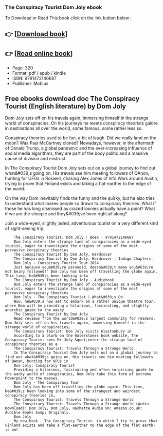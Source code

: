 ### The Conspiracy Tourist Dom Joly ebook

To Download or Read This book click on the link button below :

## 👉  [**[Download book](http://get-pdfs.com/download.php?group=book&from=github.com&id=690585&lnk=1061 "Download book")**]

## 👉  [**[Read online book](http://get-pdfs.com/download.php?group=book&from=github.com&id=690585&lnk=1061 "Read online book")**]


* Page: 320
* Format: pdf / epub / kindle
* ISBN: 9781472146687
* Publisher: Mobius



## Free ebooks download doc The Conspiracy Tourist (English literature) by Dom Joly 



Dom Joly sets off on his travels again, immersing himself in the strange world of conspiracies. On his journeys he meets conspiracy theorists galore in destinations all over the world, some famous, some rather less so.
 
 Conspiracy theories used to be fun, a bit of laugh. Did we really land on the moon? Was Paul McCartney cloned? Nowadays, however, in the aftermath of Donald Trump, a global pandemic and the ever-increasing influence of social media algorithms, they are part of the body politic and a massive cause of division and mistrust.
 
 In The Conspiracy Tourist Dom Joly sets out on a global journey to find out what&amp;#039;s going on. His travels see him meeting followers of QAnon, hunting for UFOs in Roswell, chasing Alex Jones of Info Wars around Austin, trying to prove that Finland exists and taking a flat-earther to the edge of the world.
 
 On the way Dom inevitably finds the funny and the quirky, but he also tries to understand what makes people so drawn to conspiracy theories. What if those he has long dismissed as crazed loonies actually have a point? What if we are the sheeple and they&amp;#039;ve been right all along?
 
 Join a wide-eyed, slightly jaded, adventurous tourist on a very different kind of sight-seeing trip.


        The Conspiracy Tourist, Dom Joly | Boek | 9781472146687
        Dom Joly enters the strange land of conspiracies as a wide-eyed tourist, eager to investigate the origins of some of the most pervasive conspiracy theories 
        The Conspiracy Tourist by Dom Joly, Hardcover
        The Conspiracy Tourist by Dom Joly, Hardcover | Indigo Chapters.
        Dom Joly - Conspiracy Tourist Tour 2024
        Just because you&#039;re paranoid, doesn&#039;t mean you&#039;re not being followed!” Dom Joly has been off travelling the globe again. This time, he&#039;s been looking into 
        The Conspiracy Tourist by Dom Joly - Audiobook
        Dom Joly enters the strange land of conspiracies as a wide-eyed tourist, eager to investigate the origins of some of the most pervasive conspiracy theories 
        Dom Joly - The Conspiracy Tourist | What&#039;s On
        Now, he&#039;s now set to embark on a rather unique theatre tour, where Dom will be providing a hilarious, fascinating, and slightly anarchic guide to the wacky 
        The Conspiracy Tourist by Dom Joly
        Read reviews from the world&#039;s largest community for readers. Dom Joly sets off on his travels again, immersing himself in the strange world of conspiracies…
        The Conspiracy Tourist: Dom Joly visits Glastonbury in
        According to a blurb on the Waterstones book website, The Conspiracy Tourist sees Mr Joly &quot;enter the strange land of conspiracy theories as a 
        The Conspiracy Tourist: Travels Through a Strange World
        In The Conspiracy Tourist Dom Joly sets out on a global journey to find out what&#039;s going on. His travels see him meeting followers of QAnon, hunting for UFOs in 
        Dom Joly: Conspiracy Tourist
        Providing a hilarious, fascinating and often surprising guide to the wacky world of conspiracies, Dom Joly take this form of extreme Powerpoint to the masses.
        Dom Joly - The Conspiracy Tour
        Dom Joly has been off travelling the globe again. This time, he&#039;s been looking into some of the strangest and weirdest conspiracy theories in…
        The Conspiracy Tourist: Travels Through a Strange World
        The Conspiracy Tourist: Travels Through a Strange World (Audio Download): Dom Joly, Dom Joly, Hachette Audio UK: Amazon.co.uk: Audible Books &amp; Originals.
        Dom Joly
        My new book - The Conspiracy Tourist- in which I try to prove that Finland exists and take a flat-earther to the edge of the flat earth- is out 
    




